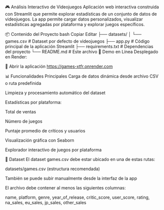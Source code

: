 🎮 Análisis Interactivo de Videojuegos
Aplicación web interactiva construida con Streamlit que permite explorar estadísticas de un conjunto de datos de videojuegos. La app permite cargar datos personalizados, visualizar estadísticas agregadas por plataforma y explorar juegos específicos.

📦 Contenido del Proyecto
bash
Copiar
Editar
├── datasets/
│   └── games.csv               # Dataset por defecto de videojuegos
├── app.py                      # Código principal de la aplicación Streamlit
├── requirements.txt            # Dependencias del proyecto
└── README.md                   # Este archivo
🚀 Demo en Línea
Desplegado en Render:

🔗 Abrir la aplicación
https://games-xtfr.onrender.com

📊 Funcionalidades Principales
Carga de datos dinámica desde archivo CSV o ruta predefinida

Limpieza y procesamiento automático del dataset

Estadísticas por plataforma:

Total de ventas

Número de juegos

Puntaje promedio de críticos y usuarios

Visualización gráfica con Seaborn

Explorador interactivo de juegos por plataforma

📁 Dataset
El dataset games.csv debe estar ubicado en una de estas rutas:

datasets/games.csv (estructura recomendada)

También se puede subir manualmente desde la interfaz de la app

El archivo debe contener al menos las siguientes columnas:

name, platform, genre, year_of_release, critic_score, user_score, rating, na_sales, eu_sales, jp_sales, other_sales

